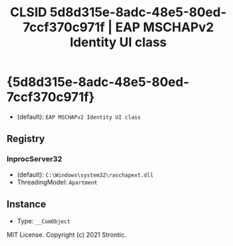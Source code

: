 ﻿---
title: "CLSID 5d8d315e-8adc-48e5-80ed-7ccf370c971f | EAP MSCHAPv2 Identity UI class"
excerpt: What is COM-Object CLSID 5d8d315e-8adc-48e5-80ed-7ccf370c971f?
---

# {5d8d315e-8adc-48e5-80ed-7ccf370c971f}

* (default): `EAP MSCHAPv2 Identity UI class`

## Registry


### InprocServer32

* (default): `C:\Windows\system32\raschapext.dll`
* ThreadingModel: `Apartment`

## Instance

* Type: `__ComObject`

MIT License. Copyright (c) 2021 Strontic.


